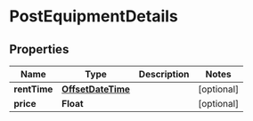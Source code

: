 # PostEquipmentDetails

## Properties
Name | Type | Description | Notes
------------ | ------------- | ------------- | -------------
**rentTime** | [**OffsetDateTime**](OffsetDateTime.md) |  |  [optional]
**price** | **Float** |  |  [optional]
